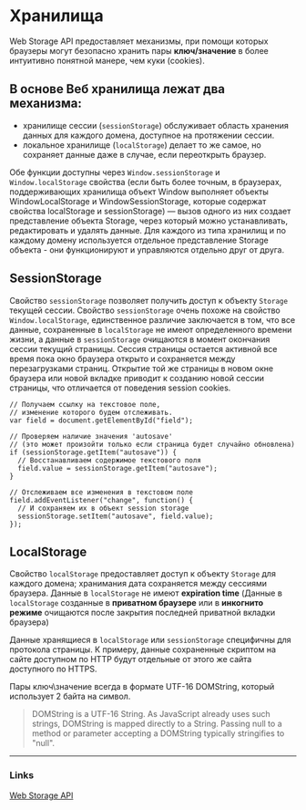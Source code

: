 # Хранилища

Web Storage API предоставляет механизмы, при помощи которых браузеры могут безопасно хранить пары **ключ/значение** в более интуитивно понятной манере, чем куки (cookies).

## В основе Веб хранилища лежат два механизма:

- хранилище сессии (`sessionStorage`) обслуживает область хранения данных для каждого домена, доступное на протяжении сессии.
- локальное хранилище (`localStorage`) делает то же самое, но сохраняет данные даже в случае, если переоткрыть браузер.

Обе функции доступны через `Window.sessionStorage` и `Window.localStorage` свойства (если быть более точным, в браузерах, поддерживающих хранилища объект Window выполняет объекты WindowLocalStorage и WindowSessionStorage, которые содержат свойства localStorage и sessionStorage) — вызов одного из них создает представление объекта Storage, через который можно устанавливать, редактировать и удалять данные. Для каждого из типа хранилищ и по каждому домену используется отдельное представление Storage объекта - они функционируют и управляются отдельно друг от друга.

## SessionStorage

Свойство `sessionStorage` позволяет получить доступ к объекту `Storage` текущей сессии. Свойство `sessionStorage` очень похоже на свойство `Window.localStorage`, единственное различие заключается в том, что все данные, сохраненные в `localStorage` не имеют определенного времени жизни, а данные в `sessionStorage` очищаются в момент окончания сессии текущий страницы. Сессия страницы остается активной все время пока окно браузера открыто и сохраняется между перезагрузками страниц. Открытие той же страницы в новом окне браузера или новой вкладке приводит к созданию новой сессии страницы, что отличается от поведения session cookies.

```
// Получаем ссылку на текстовое поле,
// изменение которого будем отслеживать.
var field = document.getElementById("field");

// Проверяем наличие значения 'autosave'
// (это может произойти только если страница будет случайно обновлена)
if (sessionStorage.getItem("autosave")) {
  // Восстанавливаем содержимое текстового поля
  field.value = sessionStorage.getItem("autosave");
}

// Отслеживаем все изменения в текстовом поле
field.addEventListener("change", function() {
  // И сохраняем их в объект session storage
  sessionStorage.setItem("autosave", field.value);
});
```

## LocalStorage

Свойство `localStorage` предоставляет доступ к объекту `Storage` для каждого домена; хранимания дата сохраняется между сессиями браузера. Данные в `localStorage` не имеют **expiration time**
(Данные в `localStorage` созданные в **приватном браузере** или в **инкогнито режиме** очищаются после закрытия последней приватной вкладки браузера)

Данные хранящиеся в `localStorage` или `sessionStorage` специфичны для протокола страницы. К примеру, данные сохраненные скриптом на сайте доступном по HTTP будут отдельные от этого же сайта доступного по HTTPS.

Пары ключ\значение всегда в формате UTF-16 DOMString, который использует 2 байта на символ.

> DOMString is a UTF-16 String. As JavaScript already uses such strings, DOMString is mapped directly to a String.
> Passing null to a method or parameter accepting a DOMString typically stringifies to "null".

---

### Links

[Web Storage API](https://wiki.developer.mozilla.org/en-US/docs/Web/API/Web_Storage_API)
